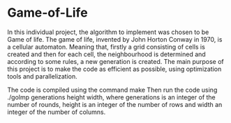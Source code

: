 # Game-of-Life

In this individual project, the algorithm to implement was chosen to be Game of life. The game of life, invented by John Horton Conway in 1970, is a cellular automaton. Meaning that, firstly a grid consisting of cells is created and then for each cell, the neighbourhood is determined and according to some rules, a new generation is created. The main purpose of this project is to make the code as efficient as possible, using optimization tools and parallelization.

The code is compiled using the command make
Then run the code using ./golmp generations height width,
where generations is an integer of the number of rounds, height is an integer of the number of rows and width an integer of the number of columns.
